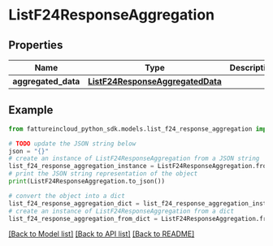 # ListF24ResponseAggregation


## Properties

Name | Type | Description | Notes
------------ | ------------- | ------------- | -------------
**aggregated_data** | [**ListF24ResponseAggregatedData**](ListF24ResponseAggregatedData.md) |  | [optional] 

## Example

```python
from fattureincloud_python_sdk.models.list_f24_response_aggregation import ListF24ResponseAggregation

# TODO update the JSON string below
json = "{}"
# create an instance of ListF24ResponseAggregation from a JSON string
list_f24_response_aggregation_instance = ListF24ResponseAggregation.from_json(json)
# print the JSON string representation of the object
print(ListF24ResponseAggregation.to_json())

# convert the object into a dict
list_f24_response_aggregation_dict = list_f24_response_aggregation_instance.to_dict()
# create an instance of ListF24ResponseAggregation from a dict
list_f24_response_aggregation_from_dict = ListF24ResponseAggregation.from_dict(list_f24_response_aggregation_dict)
```
[[Back to Model list]](../README.md#documentation-for-models) [[Back to API list]](../README.md#documentation-for-api-endpoints) [[Back to README]](../README.md)



